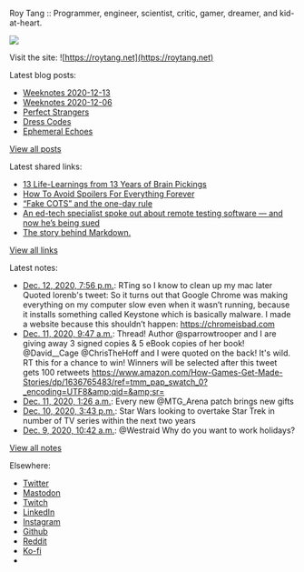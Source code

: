 Roy Tang :: Programmer, engineer, scientist, critic, gamer, dreamer, and kid-at-heart.

![](https://roytang.net/static/img/profile.jpg)

Visit the site: ![https://roytang.net](https://roytang.net)

Latest blog posts:

- [Weeknotes 2020-12-13](https://roytang.net/2020/12/weeknotes-2020-12-13/)
- [Weeknotes 2020-12-06](https://roytang.net/2020/12/weeknotes-2020-12-06/)
- [Perfect Strangers](https://roytang.net/2020/12/perfect-strangers/)
- [Dress Codes](https://roytang.net/2020/12/dress-codes/)
- [Ephemeral Echoes](https://roytang.net/2020/12/ephemeral-echoes/)

[View all posts](https://roytang.net/blog)

Latest shared links:

- [13 Life-Learnings from 13 Years of Brain Pickings](https://roytang.net/2020/11/13-life-learnings-from-13-years-of-brain-pickings/)
- [How To Avoid Spoilers For Everything Forever](https://roytang.net/2020/11/how-to-avoid-spoilers-for-everything-forever/)
- [“Fake COTS” and the one-day rule](https://roytang.net/2020/10/fake-cots-and-the-one-day-rule/)
- [An ed-tech specialist spoke out about remote testing software — and now he’s being sued](https://roytang.net/2020/10/an-ed-tech-specialist-spoke-out-about-remote-testing-software-and-now-hes-being-sued/)
- [The story behind Markdown.](https://roytang.net/2020/10/the-story-behind-markdown/)

[View all links](https://roytang.net/links)

Latest notes:

- [Dec. 12, 2020, 7:56 p.m.](https://roytang.net/2020/12/1337969729902821376/): RTing so I know to clean up my mac later Quoted lorenb&#x27;s tweet: So it turns out that Google Chrome was making everything on my computer slow even when it wasn’t running, because it installs something called Keystone which is basically malware. I made a website because this shouldn’t happen: https://chromeisbad.com
- [Dec. 11, 2020, 9:47 a.m.](https://roytang.net/2020/12/1337453916162703360/): Thread! Author @sparrowtrooper and I are giving away 3 signed copies &amp; 5 eBook copies of her book! @David__Cage @ChrisTheHoff and I were quoted on the back! It&#x27;s wild. RT this for a chance to win! Winners will be selected after this tweet gets 100 retweets https://www.amazon.com/How-Games-Get-Made-Stories/dp/1636765483/ref=tmm_pap_swatch_0?_encoding=UTF8&amp;qid=&amp;sr=
- [Dec. 11, 2020, 1:26 a.m.](https://roytang.net/2020/12/1337327864992055304/): Every new @MTG_Arena patch brings new gifts
- [Dec. 10, 2020, 3:43 p.m.](https://roytang.net/2020/12/1337181083952017412/): Star Wars looking to overtake Star Trek in number of TV series within the next two years
- [Dec. 9, 2020, 10:42 a.m.](https://roytang.net/2020/12/1336743110601162752/): @Westraid Why do you want to work holidays?

[View all notes](https://roytang.net/notes)

Elsewhere:

- [Twitter](https://twitter.com/roytang)
- [Mastodon](https://mastodon.technology/@roytang)
- [Twitch](https://twitch.tv/twitchyroy)
- [LinkedIn](https://www.linkedin.com/in/roytang)
- [Instagram](https://instagram.com/roytang0400)
- [Github](https://github.com/roytang)
- [Reddit](https://reddit.com/u/hungryroy)
- [Ko-fi](https://ko-fi.com/roytang)
- [](mailto:hello@roytang.net)